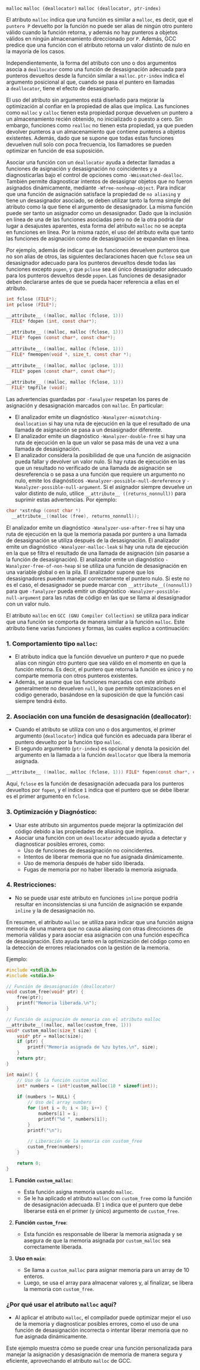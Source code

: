 `malloc`[](https://gcc.gnu.org/onlinedocs/gcc/Common-Function-Attributes.html#index-malloc-function-attribute)
`malloc (deallocator)`
`malloc (deallocator, ptr-index)`

El atributo `malloc` indica que una función es similar a `malloc`, es decir, que el ``puntero P`` devuelto por la función no puede ser alias de ningún otro puntero válido cuando la función retorna, y además no hay punteros a objetos válidos en ningún almacenamiento direccionado por ``P``. Además, GCC predice que una función con el atributo retorna un valor distinto de nulo en la mayoría de los casos.

Independientemente, la forma del atributo con uno o dos argumentos asocia a `deallocator` como una función de desasignación adecuada para punteros devueltos desde la función similar a `malloc`. ``ptr-index`` indica el argumento posicional al que, cuando se pasa el puntero en llamadas a `deallocator`, tiene el efecto de desasignarlo.

El uso del atributo sin argumentos está diseñado para mejorar la optimización al confiar en la propiedad de alias que implica. Las funciones como `malloc` y `calloc` tienen esta propiedad porque devuelven un puntero a un almacenamiento recién obtenido, no inicializado o puesto a cero. Sin embargo, funciones como `realloc` no tienen esta propiedad, ya que pueden devolver punteros a un almacenamiento que contiene punteros a objetos existentes. Además, dado que se supone que todas estas funciones devuelven null solo con poca frecuencia, los llamadores se pueden optimizar en función de esa suposición.

Asociar una función con un ``deallocator`` ayuda a detectar llamadas a funciones de asignación y desasignación no coincidentes y a diagnosticarlas bajo el control de opciones como ``-Wmismatched-dealloc``. También permite diagnosticar intentos de desasignar objetos que no fueron asignados dinámicamente, mediante ``-Wfree-nonheap-object``. Para indicar que una función de asignación satisface la propiedad de ``no aliasing`` y tiene un desasignador asociado, se deben utilizar tanto la forma simple del atributo como la que tiene el argumento de desasignador. La misma función puede ser tanto un asignador como un desasignador. Dado que la inclusión en línea de una de las funciones asociadas pero no de la otra podría dar lugar a desajustes aparentes, esta forma del atributo `malloc` no se acepta en funciones en línea. Por la misma razón, el uso del atributo evita que tanto las funciones de asignación como de desasignación se expandan en línea.

Por ejemplo, además de indicar que las funciones devuelven punteros que no son alias de otros, las siguientes declaraciones hacen que `fclose` sea un desasignador adecuado para los punteros devueltos desde todas las funciones excepto `popen`, y que `pclose` sea el único desasignador adecuado para los punteros devueltos desde `popen`. Las funciones de desasignador deben declararse antes de que se pueda hacer referencia a ellas en el atributo.
```c
int fclose (FILE*);
int pclose (FILE*);

__attribute__ ((malloc, malloc (fclose, 1)))
  FILE* fdopen (int, const char*);
  
__attribute__ ((malloc, malloc (fclose, 1)))
  FILE* fopen (const char*, const char*);
  
__attribute__ ((malloc, malloc (fclose, 1)))
  FILE* fmemopen(void *, size_t, const char *);
  
__attribute__ ((malloc, malloc (pclose, 1)))
  FILE* popen (const char*, const char*);
  
__attribute__ ((malloc, malloc (fclose, 1)))
  FILE* tmpfile (void);
```

Las advertencias guardadas por ``-fanalyzer`` respetan los pares de asignación y desasignación marcados con `malloc`. En particular:

- El analizador emite un diagnóstico ``-Wanalyzer-mismatching-deallocation`` si hay una ruta de ejecución en la que el resultado de una llamada de asignación se pasa a un desasignador diferente.
- El analizador emite un diagnóstico ``-Wanalyzer-double-free`` si hay una ruta de ejecución en la que un valor se pasa más de una vez a una llamada de desasignación.
- El analizador considera la posibilidad de que una función de asignación pueda fallar y devolver un valor nulo. Si hay rutas de ejecución en las que un resultado no verificado de una llamada de asignación se desreferencia o se pasa a una función que requiere un argumento no nulo, emite los diagnósticos ``-Wanalyzer-possible-null-dereference`` y ``-Wanalyzer-possible-null-argument``. Si el asignador siempre devuelve un valor distinto de nulo, utilice `__attribute__ ((returns_nonnull))` para suprimir estas advertencias. Por ejemplo:
```c
char *xstrdup (const char *)
  __attribute__((malloc (free), returns_nonnull));
```
El analizador emite un diagnóstico ``-Wanalyzer-use-after-free`` si hay una ruta de ejecución en la que la memoria pasada por puntero a una llamada de desasignación se utiliza después de la desasignación.
El analizador emite un diagnóstico ``-Wanalyzer-malloc-leak`` si hay una ruta de ejecución en la que se filtra el resultado de una llamada de asignación (sin pasarse a la función de desasignación).
El analizador emite un diagnóstico ``-Wanalyzer-free-of-non-heap`` si se utiliza una función de desasignación en una variable global o en la pila.
El analizador supone que los desasignadores pueden manejar correctamente el puntero nulo. Si este no es el caso, el desasignador se puede marcar con ``__attribute__((nonnull))`` para que ``-fanalyzer`` pueda emitir un diagnóstico ``-Wanalyzer-possible-null-argument`` para las rutas de código en las que se llama al desasignador con un valor nulo.


El atributo `malloc` en ``GCC (GNU Compiler Collection)`` se utiliza para indicar que una función se comporta de manera similar a la función `malloc`. Este atributo tiene varias funciones y formas, las cuales explico a continuación:

### 1. **Comportamiento tipo `malloc`**:

- El atributo indica que la función devuelve un puntero `P` que no puede alias con ningún otro puntero que sea válido en el momento en que la función retorna. Es decir, el puntero que retorna la función es único y no comparte memoria con otros punteros existentes.
- Además, se asume que las funciones marcadas con este atributo generalmente no devuelven `null`, lo que permite optimizaciones en el código generado, basándose en la suposición de que la función casi siempre tendrá éxito.

### 2. **Asociación con una función de desasignación (deallocator)**:

- Cuando el atributo se utiliza con uno o dos argumentos, el primer argumento (`deallocator`) indica qué función es adecuada para liberar el puntero devuelto por la función tipo `malloc`.
- El segundo argumento (`ptr-index`) es opcional y denota la posición del argumento en la llamada a la función `deallocator` que libera la memoria asignada.

```c
__attribute__ ((malloc, malloc (fclose, 1))) FILE* fopen(const char*, const char*);
```

Aquí, `fclose` es la función de desasignación adecuada para los punteros devueltos por `fopen`, y el índice `1` indica que el puntero que se debe liberar es el primer argumento en `fclose`.

### 3. **Optimización y Diagnóstico**:

- Usar este atributo sin argumentos puede mejorar la optimización del código debido a las propiedades de aliasing que implica.
- Asociar una función con un `deallocator` adecuado ayuda a detectar y diagnosticar posibles errores, como:
    - Uso de funciones de desasignación no coincidentes.
    - Intentos de liberar memoria que no fue asignada dinámicamente.
    - Uso de memoria después de haber sido liberada.
    - Fugas de memoria por no haber liberado la memoria asignada.

### 4. **Restricciones**:

- No se puede usar este atributo en funciones `inline` porque podría resultar en inconsistencias si una función de asignación se expande `inline` y la de desasignación no.

En resumen, el atributo `malloc` se utiliza para indicar que una función asigna memoria de una manera que no causa aliasing con otras direcciones de memoria válidas y para asociar esa asignación con una función específica de desasignación. Esto ayuda tanto en la optimización del código como en la detección de errores relacionados con la gestión de la memoria.

Ejemplo:
```c
#include <stdlib.h>
#include <stdio.h>

// Función de desasignación (deallocator)
void custom_free(void* ptr) {
    free(ptr);
    printf("Memoria liberada.\n");
}

// Función de asignación de memoria con el atributo malloc
__attribute__((malloc, malloc(custom_free, 1)))
void* custom_malloc(size_t size) {
    void* ptr = malloc(size);
    if (ptr) {
        printf("Memoria asignada de %zu bytes.\n", size);
    }
    return ptr;
}

int main() {
    // Uso de la función custom_malloc
    int* numbers = (int*)custom_malloc(10 * sizeof(int));
    
    if (numbers != NULL) {
        // Uso del array numbers
        for (int i = 0; i < 10; i++) {
            numbers[i] = i;
            printf("%d ", numbers[i]);
        }
        printf("\n");
        
        // Liberación de la memoria con custom_free
        custom_free(numbers);
    }

    return 0;
}

```
1. **Función `custom_malloc`**:
    - Esta función asigna memoria usando `malloc`.
    - Se le ha aplicado el atributo `malloc` con `custom_free` como la función de desasignación adecuada. El `1` indica que el puntero que debe liberarse está en el primer (y único) argumento de `custom_free`.
    
1. **Función `custom_free`**:
    - Esta función es responsable de liberar la memoria asignada y se asegura de que la memoria asignada por `custom_malloc` sea correctamente liberada.
    
1. **Uso en `main`**:
    - Se llama a `custom_malloc` para asignar memoria para un array de 10 enteros.
    - Luego, se usa el array para almacenar valores y, al finalizar, se libera la memoria con `custom_free`.

### ¿Por qué usar el atributo `malloc` aquí?

- Al aplicar el atributo `malloc`, el compilador puede optimizar mejor el uso de la memoria y diagnosticar posibles errores, como el uso de una función de desasignación incorrecta o intentar liberar memoria que no fue asignada dinámicamente.

Este ejemplo muestra cómo se puede crear una función personalizada para manejar la asignación y desasignación de memoria de manera segura y eficiente, aprovechando el atributo `malloc` de GCC.